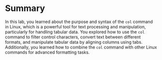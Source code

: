 # Summary

In this lab, you learned about the purpose and syntax of the `col` command in Linux, which is a powerful tool for text processing and manipulation, particularly for handling tabular data. You explored how to use the `col` command to filter control characters, convert text between different formats, and manipulate tabular data by aligning columns using tabs. Additionally, you learned how to combine the `col` command with other Linux commands for advanced formatting tasks.

